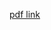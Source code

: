 [pdf link](https://s3.amazonaws.com/andrewzah.com/files/open_source_in_gov_what_we_have_learned.JPG)
